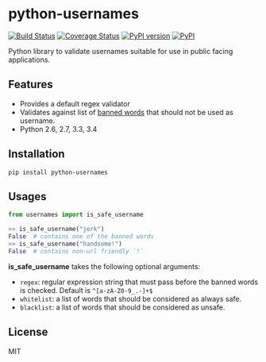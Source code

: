 # python-usernames

[![Build Status](https://travis-ci.org/theskumar/python-usernames.svg?branch=v0.1.0)](https://travis-ci.org/theskumar/python-usernames) [![Coverage Status](https://coveralls.io/repos/theskumar/python-usernames/badge.svg?branch=master&service=github)](https://coveralls.io/github/theskumar/python-usernames?branch=master) [![PyPI version](https://badge.fury.io/py/python-usernames.svg)](http://badge.fury.io/py/python-usernames) [![PyPI](https://img.shields.io/pypi/dm/python-usernames.svg)](https://pypi.python.org/pypi/python-usernames)

Python library to validate usernames suitable for use in public facing applications.

## Features

- Provides a default regex validator
- Validates against list of [banned words] that should not be used as username.
- Python 2.6, 2.7, 3.3, 3.4

[banned words]: https://github.com/theskumar/python-usernames/blob/master/usernames/reserved_words.py

## Installation

```
pip install python-usernames
```

## Usages

```python
from usernames import is_safe_username

>> is_safe_username("jerk")
False  # contains one of the banned words
>> is_safe_username("handsome!")
False  # contains non-url friendly `!`
```

__is_safe_username__ takes the following optional arguments:

- `regex`: regular expression string that must pass before the banned words is checked. Default is `^[a-zA-Z0-9_.-]+$`
- `whitelist`: a list of words that should be considered as always safe.
- `blacklist`: a list of words that should be considered as unsafe.

## License
MIT
